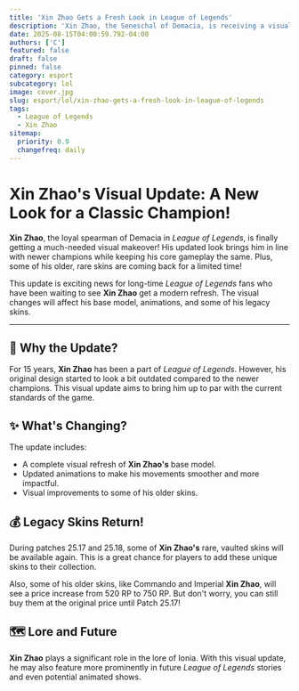 ```yaml
---
title: 'Xin Zhao Gets a Fresh Look in League of Legends'
description: 'Xin Zhao, the Seneschal of Demacia, is receiving a visual update in League of Legends, along with the return of some older skins.'
date: 2025-08-15T04:00:59.792-04:00
authors: ['C']
featured: false
draft: false
pinned: false
category: esport
subcategory: lol
image: cover.jpg
slug: esport/lol/xin-zhao-gets-a-fresh-look-in-league-of-legends
tags:
  - League of Legends
  - Xin Zhao
sitemap:
  priority: 0.9
  changefreq: daily
---
```


# Xin Zhao's Visual Update: A New Look for a Classic Champion!

**Xin Zhao**, the loyal spearman of Demacia in *League of Legends*, is finally getting a much-needed visual makeover! His updated look brings him in line with newer champions while keeping his core gameplay the same. Plus, some of his older, rare skins are coming back for a limited time!

This update is exciting news for long-time *League of Legends* fans who have been waiting to see **Xin Zhao** get a modern refresh. The visual changes will affect his base model, animations, and some of his legacy skins.

---

## 🤩 Why the Update?

For 15 years, **Xin Zhao** has been a part of *League of Legends*. However, his original design started to look a bit outdated compared to the newer champions. This visual update aims to bring him up to par with the current standards of the game.

## ✨ What's Changing?

The update includes:

-   A complete visual refresh of **Xin Zhao's** base model.
-   Updated animations to make his movements smoother and more impactful.
-   Visual improvements to some of his older skins.

## 💰 Legacy Skins Return!

During patches 25.17 and 25.18, some of **Xin Zhao's** rare, vaulted skins will be available again. This is a great chance for players to add these unique skins to their collection.

Also, some of his older skins, like Commando and Imperial **Xin Zhao**, will see a price increase from 520 RP to 750 RP. But don't worry, you can still buy them at the original price until Patch 25.17!

## 🗺️ Lore and Future

**Xin Zhao** plays a significant role in the lore of Ionia. With this visual update, he may also feature more prominently in future *League of Legends* stories and even potential animated shows.